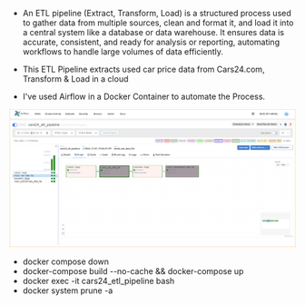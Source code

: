 - An ETL pipeline (Extract, Transform, Load) is a structured process used to gather data from multiple sources, clean and format it, and load it into a central system like a database or data warehouse. It ensures data is accurate, consistent, and ready for analysis or reporting, automating workflows to handle large volumes of data efficiently.

- This ETL Pipeline extracts used car price data from Cars24.com, Transform & Load in a cloud
- I've used Airflow in a Docker Container to automate the Process.

![alt text](image.png)

- docker compose down
- docker-compose build --no-cache && docker-compose up
- docker exec -it cars24_etl_pipeline bash
- docker system prune -a